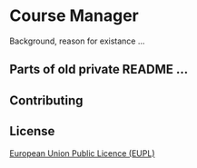 # Course Manager

Background, reason for existance ...

## Parts of old private README ...

## Contributing

## License

[European Union Public Licence (EUPL)](https://joinup.ec.europa.eu/collection/eupl/news/understanding-eupl-v12)
